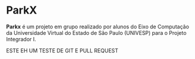 # ParkX

**Parkx** é um projeto em grupo realizado por alunos do Eixo de Computação da Universidade Virtual do Estado de São Paulo (UNIVESP) para o Projeto Integrador I.

ESTE EH UM TESTE DE GIT E PULL REQUEST
